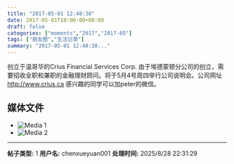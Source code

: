 ```yaml
---
title: "2017-05-01 12:48:38"
date: 2017-05-01T10:00:00+08:00
draft: false
categories: ["moments","2017","2017-05"]
tags: ["朋友圈","生活记录"]
summary: "2017-05-01 12:48:38..."
---
```


创立于温哥华的Crius Financial Services Corp. 由于埃德蒙顿分公司的创立，需要招收全职和兼职的金融理财顾问。将于5月4号周四举行公司说明会。公司网址 http://www.crius.ca 感兴趣的同学可以加peter的微信。

## 媒体文件

- ![Media 1](/Moments/photos/2017-05-01/201705011248380.jpg)
- ![Media 2](/Moments/photos/2017-05-01/201705011248381.jpg)

---

**帖子类型:** 1
**用户名:** chenxueyuan001
**处理时间:** 2025/8/28 22:31:29